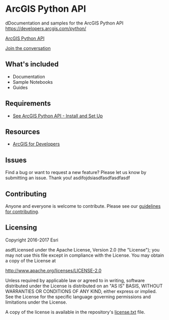 # ArcGIS Python API
dDocumentation and samples for the ArcGIS Python API https://developers.arcgis.com/python/ 

[ArcGIS Python API](https://developers.arcgis.com/python/)

[Join the conversation](https://geonet.esri.com/groups/arcgis-python-api/)

## What's included

* Documentation
* Sample Notebooks
* Guides

## Requirements

* [See ArcGIS Python API - Install and Set Up](https://developers.arcgis.com/python/guide/install-and-set-up/)

## Resources

* [ArcGIS for Developers](https://developers.arcgis.com/python/)

## Issues

Find a bug or want to request a new feature?  Please let us know by submitting an issue.  Thank you!
asdifojdsiasdfasdfasdfasdf

## Contributing

Anyone and everyone is welcome to contribute. Please see our [guidelines for contributing](https://github.com/esri/contributing).

## Licensing
Copyright 2016-2017 Esri

asdfLicensed under the Apache License, Version 2.0 (the "License");
you may not use this file except in compliance with the License.
You may obtain a copy of the License at

   http://www.apache.org/licenses/LICENSE-2.0

Unless required by applicable law or agreed to in writing, software
distributed under the License is distributed on an "AS IS" BASIS,
WITHOUT WARRANTIES OR CONDITIONS OF ANY KIND, either express or implied.
See the License for the specific language governing permissions and
limitations under the License.

A copy of the license is available in the repository's [license.txt](https://github.com/Esri/arcgis-python-api/blob/master/license.txt) file.

